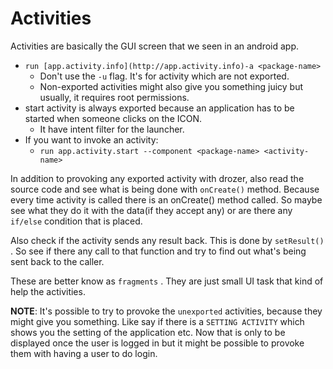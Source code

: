 # Activities

Activities are basically the GUI screen that we seen in an android app.

- `run [app.activity.info](http://app.activity.info)-a <package-name>`
    - Don't use the `-u` flag. It's for activity which are not exported.
    - Non-exported activities might also give you something juicy but usually, it requires root permissions.
- start activity is always exported because an application has to be started when someone clicks on the ICON.
    - It have intent filter for the launcher.
- If you want to invoke an activity:
    - `run app.activity.start --component <package-name> <activity-name>`

In addition to provoking any exported activity with drozer, also read the source code and see what is being done with `onCreate()`  method. Because every time activity is called there is an onCreate() method called. So maybe see what they do it with the data(if they accept any) or are there any `if/else` condition that is placed.

Also check if the activity sends any result back. This is done by `setResult()` . So see if there any call to that function and try to find out what's being sent back to the caller.

These are better know as `fragments` . They are just small UI task that kind of help the activities. 

**NOTE**: It's possible to try to provoke the `unexported` activities, because they might give you something. Like say if there is a `SETTING ACTIVITY` which shows you the setting of the application etc. Now that is only to be displayed once the user is logged in but it might be possible to provoke them with having a user to do login.